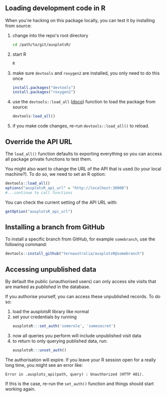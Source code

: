 ## Loading development code in R
When you're hacking on this package locally, you can test it by installing from source:

  1. change into the repo's root directory
      ```bash
      cd /path/to/git/ausplotsR/
      ```
  1. start R
      ```bash
      R
      ```
  1. make sure `devtools` and `roxygen2` are installed, you only need to do this once
      ```R
      install.packages("devtools")
      install.packages("roxygen2")
      ```
  1. use the `devtools::load_all` ([doco](https://rdrr.io/cran/devtools/man/load_all.html)) function to load the package from source:
      ```R
      devtools:load_all()
      ```
  1. if you make code changes, re-run `devtools::load_all()` to reload.


## Override the API URL

The `load_all()` function defaults to exporting everything so you can access all package private functions to test them.

You might also want to change the URL of the API that is used (to your local machine?). To do so, we need to set an R option:

```R
devtools::load_all()
options("ausplotsR_api_url" = "http://localhost:30000")
#...continue to call functions
```

You can check the current setting of the API URL with:

```R
getOption("ausplotsR_api_url")
```


## Installing a branch from GitHub
To install a specific branch from GitHub, for example `somebranch`, use the following command:

```R
devtools::install_github("ternaustralia/ausplotsR@somebranch")
```


## Accessing unpublished data
By default the public (unauthorised users) can only access site visits that are marked as *published* in the database.

If you authorise yourself, you can access these unpublished records. To do so:

  1. load the ausplotsR library like normal
  1. set your credentials by running
      ```R
      ausplotsR:::set_auth('somerole', 'somesecret')
      ```
  1. now all queries you perform will include unpublished visit data
  1. to return to only querying published data, run:
      ```R
      ausplotsR:::unset_auth()
      ```

The authorisation will expire. If you leave your R session open for a really long time, you might see an error like:
```
Error in .ausplots_api(path, query) : Unauthorized (HTTP 401).
```

If this is the case, re-run the `set_auth()` function and things should start working again.

